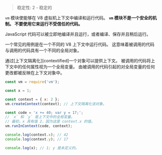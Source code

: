 
<!--introduced_in=v0.10.0-->

> 稳定性: 2 - 稳定的

<!--name=vm-->

<!-- source_link=lib/vm.js -->

`vm` 模块使能够在 V8 虚拟机上下文中编译和运行代码。 
**`vm` 模块不是一个安全的机制。 
不要使用它来运行不受信任的代码。**

JavaScript 代码可以被立即地编译并且运行，或者编译、保存并且稍后运行。

一个常见的用例是在一个不同的 V8 上下文中运行代码。 
这意味着被调用的代码与调用的代码具有一个不同的全局对象。

通过[上下文隔离化][contextified]一个对象可以提供上下文。 
被调用的代码将上下文中的任何属性视为一个全局变量。 
由被调用的代码引起的对全局变量的任何更改都被反映在上下文对象中。

```js
const vm = require('vm');

const x = 1;

const context = { x: 2 };
vm.createContext(context); // 上下文隔离化该对象。

const code = 'x += 40; var y = 17;';
// `x` 和 `y` 是上下文中的全局变量。
// 最初，x 具有值 2，因为这是 context.x 的值。
vm.runInContext(code, context);

console.log(context.x); // 42
console.log(context.y); // 17

console.log(x); // 1; y 是未定义的。
```

